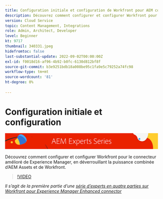 ```yaml
---
title: Configuration initiale et configuration de Workfront pour AEM connecteur amélioré
description: Découvrez comment configurer et configurer Workfront pour le connecteur amélioré de Experience Manager, en déverrouillant la puissance combinée d’AEM Assets et de Workfront.
version: Cloud Service
topic: Content Management, Integrations
role: Admin, Architect, Developer
level: Beginner
kt: 9717
thumbnail: 340331.jpeg
hidefromtoc: false
last-substantial-update: 2022-09-02T00:00:00Z
exl-id: f0018d16-af96-4b92-b0fc-6130d812bf8f
source-git-commit: b3e9251bdb18a008be95c1fa9e5c79252a74fc98
workflow-type: tm+mt
source-wordcount: '81'
ht-degree: 0%

---
```


# Configuration initiale et configuration

![AEM série d’experts](./assets/banner.png)

Découvrez comment configurer et configurer Workfront pour le connecteur amélioré de Experience Manager, en déverrouillant la puissance combinée d’AEM Assets et de Workfront.

>[!VIDEO](https://video.tv.adobe.com/v/340331?quality=12&learn=on)

_Il s’agit de la première partie d’une [série d’experts en quatre parties sur Workfront pour Experience Manager Enhanced connector](./overview.md)_
